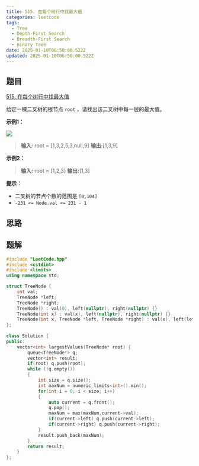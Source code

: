 ```yaml
---
title: 515. 在每个树行中找最大值
categories: leetcode
tags: 
  - Tree
  - Depth-First Search
  - Breadth-First Search
  - Binary Tree
date: 2025-01-10T06:50:00.522Z
updated: 2025-01-10T06:50:00.522Z
---
```


<!--more-->

## 题目

[515. 在每个树行中找最大值](https://leetcode.cn/problems/find-largest-value-in-each-tree-row)

给定一棵二叉树的根节点 `root` ，请找出该二叉树中每一层的最大值。



**示例1：**

![](https://assets.leetcode.com/uploads/2020/08/21/largest_e1.jpg)

> 
> 
> **输入:** root = [1,3,2,5,3,null,9]
> **输出:**[1,3,9]
> 

**示例2：**

> 
> 
> **输入:** root = [1,2,3]
> **输出:**[1,3]
> 



**提示：**

  * 二叉树的节点个数的范围是 `[0,104]`
  * `-231 <= Node.val <= 231 - 1`





## 思路


## 题解

```cpp
#include "LeetCode.hpp"
#include <cstdint>
#include <limits>
using namespace std;

struct TreeNode {
    int val;
    TreeNode *left;
    TreeNode *right;
    TreeNode() : val(0), left(nullptr), right(nullptr) {}
    TreeNode(int x) : val(x), left(nullptr), right(nullptr) {}
    TreeNode(int x, TreeNode *left, TreeNode *right) : val(x), left(left), right(right) {}
};
 
class Solution {
public:
    vector<int> largestValues(TreeNode* root) {
        queue<TreeNode*> q;
        vector<int> result;
        if(root) q.push(root);
        while (!q.empty()) 
        {
            int size = q.size();
            int maxNum = numeric_limits<int>().min(); 
            for(int i = 0; i < size; i++)
            {
                auto current = q.front();
                q.pop();
                maxNum = max(maxNum,current->val);
                if(current->left) q.push(current->left);
                if(current->right) q.push(current->right);
            }
            result.push_back(maxNum);
        }
        return result;
    }
};
```
